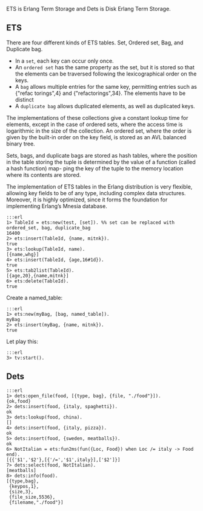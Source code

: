 ETS is Erlang Term Storage and Dets is Disk Erlang Term Storage.

ETS
------

There are four different kinds of ETS tables. Set, Ordered set, Bag, and Duplicate bag.


- In a `set`, each key can occur only once.
- An `ordered set` has the same property as the set, but it is stored so that the elements can be traversed following the lexicographical order on the keys.
- A `bag` allows multiple entries for the same key, permitting entries such as {"refac torings",4} and {"refactorings",34}. The elements have to be distinct
- A `duplicate bag` allows duplicated elements, as well as duplicated keys.

The implementations of these collections give a constant lookup time for elements, except in the case of ordered sets, where the access time is logarithmic in the size of the collection. An ordered set, where the order is given by the built-in order on the key field, is stored as an AVL balanced binary tree.

Sets, bags, and duplicate bags are stored as hash tables, where the position in the table storing the tuple is determined by the value of a function (called a hash function) map- ping the key of the tuple to the memory location where its contents are stored.


The implementation of ETS tables in the Erlang distribution is very flexible, allowing key fields to be of any type, including complex data structures. Moreover, it is highly optimized, since it forms the foundation for implementing Erlang’s Mnesia database.




    :::erl
    1> TableId = ets:new(test, [set]). %% set can be replaced with ordered_set, bag, duplicate_bag
    16400
    2> ets:insert(TableId, {name, mitnk}).
    true
    3> ets:lookup(TableId, name).
    [{name,whg}]
    4> ets:insert(TableId, {age,16#1d}).
    true
    5> ets:tab2list(TableId).
    [{age,20},{name,mitnk}]
    6> ets:delete(TableId).
    true

Create a named_table:

    :::erl
    1> ets:new(myBag, [bag, named_table]).
    myBag
    2> ets:insert(myBag, {name, mitnk}).
    true

Let play this:

    :::erl
    3> tv:start().


Dets
-------

    :::erl
    1> dets:open_file(food, [{type, bag}, {file, "./food"}]).
    {ok,food}
    2> dets:insert(food, {italy, spaghetti}).
    ok
    3> dets:lookup(food, china).
    []
    4> dets:insert(food, {italy, pizza}).
    ok
    5> dets:insert(food, {sweden, meatballs}).
    ok
    6> NotItalian = ets:fun2ms(fun({Loc, Food}) when Loc /= italy -> Food end).
    [{{'$1','$2'},[{'/=','$1',italy}],['$2']}]
    7> dets:select(food, NotItalian).
    [meatballs]
    8> dets:info(food).
    [{type,bag},
     {keypos,1},
     {size,3},
     {file_size,5536},
     {filename,"./food"}]

